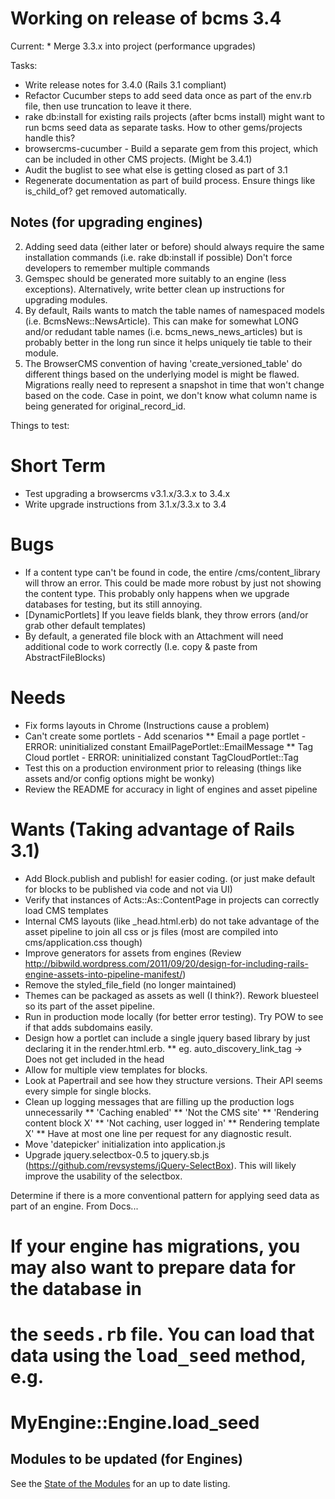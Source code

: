 # Working on release of bcms 3.4

Current:
    * Merge 3.3.x into project (performance upgrades)

Tasks:

* Write release notes for 3.4.0 (Rails 3.1 compliant)
* Refactor Cucumber steps to add seed data once as part of the env.rb file, then use truncation to leave it there.
* rake db:install for existing rails projects (after bcms install) might want to run bcms seed data as separate tasks. How to other gems/projects handle this?
* browsercms-cucumber - Build a separate gem from this project, which can be included in other CMS projects. (Might be 3.4.1)
* Audit the buglist to see what else is getting closed as part of 3.1
* Regenerate documentation as part of build process. Ensure things like is_child_of? get removed automatically.

## Notes (for upgrading engines)

2. Adding seed data (either later or before) should always require the same installation commands (i.e. rake db:install if possible) Don't force developers to remember multiple commands
3. Gemspec should be generated more suitably to an engine (less exceptions). Alternatively, write better clean up instructions for upgrading modules.
4. By default, Rails wants to match the table names of namespaced models (i.e. BcmsNews::NewsArticle). This can make for somewhat LONG and/or redudant table names (i.e. bcms_news_news_articles) but is probably better in the long run since it helps uniquely tie table to their module.
5.  The BrowserCMS convention of having 'create_versioned_table' do different things based on the underlying model is might be flawed. Migrations really need to represent a snapshot in time that won't change based on the code. Case in point, we don't know what column name is being generated for original_record_id.

Things to test:

# Short Term

* Test upgrading a browsercms v3.1.x/3.3.x to 3.4.x
* Write upgrade instructions from 3.1.x/3.3.x to 3.4

# Bugs


* If a content type can't be found in code, the entire /cms/content_library will throw an error. This could be made more robust by just not showing the content type. This probably only happens when we upgrade databases for testing, but its still annoying.
* [DynamicPortlets] If you leave fields blank, they throw errors (and/or grab other default templates)
* By default, a generated file block with an Attachment will need additional code to work correctly (I.e. copy & paste from AbstractFileBlocks)


# Needs

* Fix forms layouts in Chrome (Instructions cause a problem)
* Can't create some portlets - Add scenarios
** Email a page portlet  - ERROR: uninitialized constant EmailPagePortlet::EmailMessage
** Tag Cloud portlet - ERROR: uninitialized constant TagCloudPortlet::Tag
* Test this on a production environment prior to releasing (things like assets and/or config options might be wonky)
* Review the README for accuracy in light of engines and asset pipeline

# Wants (Taking advantage of Rails 3.1)

* Add Block.publish and publish! for easier coding. (or just make default for blocks to be published via code and not via UI)
* Verify that instances of Acts::As::ContentPage in projects can correctly load CMS templates
* Internal CMS layouts (like _head.html.erb) do not take advantage of the asset pipeline to join all css or js files (most are compiled into cms/application.css though)
* Improve generators for assets from engines (Review http://bibwild.wordpress.com/2011/09/20/design-for-including-rails-engine-assets-into-pipeline-manifest/)
* Remove the styled_file_field (no longer maintained)
* Themes can be packaged as assets as well (I think?). Rework bluesteel so its part of the asset pipeline.
* Run in production mode locally (for better error testing). Try POW to see if that adds subdomains easily.
* Design how a portlet can include a single jquery based library by just declaring it in the render.html.erb.
** eg. auto_discovery_link_tag -> Does not get included in the head
* Allow for multiple view templates for blocks.
* Look at Papertrail and see how they structure versions. Their API seems every simple for single blocks.
* Clean up logging messages that are filling up the production logs unnecessarily
** 'Caching enabled'
** 'Not the CMS site'
** 'Rendering content block X'
** 'Not caching, user logged in'
** Rendering template X'
** Have at most one line per request for any diagnostic result.
* Move 'datepicker' initialization into application.js
* Upgrade jquery.selectbox-0.5 to jquery.sb.js (https://github.com/revsystems/jQuery-SelectBox). This will likely improve the usability of the selectbox.

 Determine if there is a more conventional pattern for applying seed data as part of an engine.
  From Docs...

  # If your engine has migrations, you may also want to prepare data for the database in
  # the <tt>seeds.rb</tt> file. You can load that data using the <tt>load_seed</tt> method, e.g.
  #
  #   MyEngine::Engine.load_seed

## Modules to be updated (for Engines)

See the [State of the Modules](https://github.com/browsermedia/browsercms/wiki/State-of-the-Modules) for an up to date listing.



